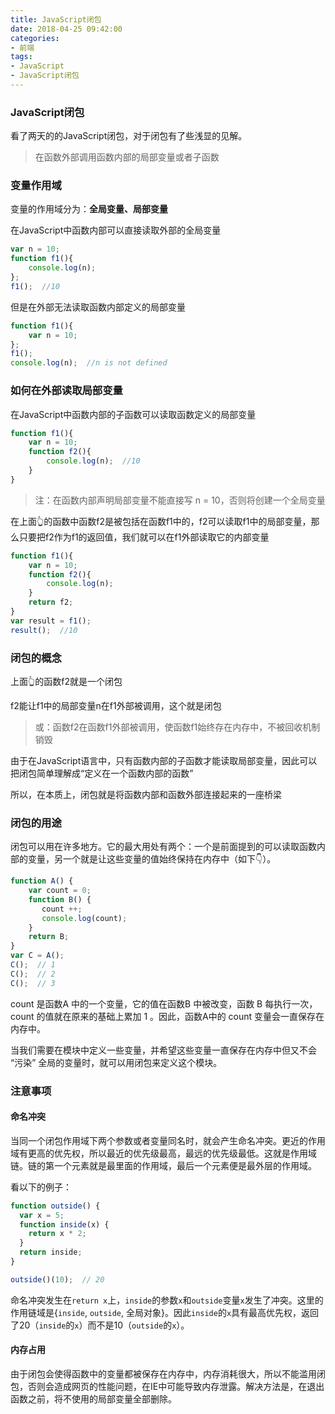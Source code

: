```yaml
---
title: JavaScript闭包
date: 2018-04-25 09:42:00
categories:
- 前端
tags:
- JavaScript
- JavaScript闭包
---
```


### JavaScript闭包

看了两天的的JavaScript闭包，对于闭包有了些浅显的见解。

> 在函数外部调用函数内部的局部变量或者子函数

### 变量作用域

变量的作用域分为：**全局变量、局部变量**

在JavaScript中函数内部可以直接读取外部的全局变量

```javascript
var n = 10;
function f1(){
	console.log(n);
};
f1();  //10
```

但是在外部无法读取函数内部定义的局部变量

```javascript
function f1(){
	var n = 10;
};
f1();
console.log(n);  //n is not defined
```

### 如何在外部读取局部变量

在JavaScript中函数内部的子函数可以读取函数定义的局部变量

```javascript
function f1(){
	var n = 10;
	function f2(){
		console.log(n);  //10
	}
}
```

> 注：在函数内部声明局部变量不能直接写 n = 10，否则将创建一个全局变量

在上面👆的函数中函数f2是被包括在函数f1中的，f2可以读取f1中的局部变量，那么只要把f2作为f1的返回值，我们就可以在f1外部读取它的内部变量

```javascript
function f1(){
	var n = 10;
	function f2(){
		console.log(n);
	}
	return f2;
}
var result = f1();
result();  //10
```

### 闭包的概念

上面👆的函数f2就是一个闭包

f2能让f1中的局部变量n在f1外部被调用，这个就是闭包

> 或：函数f2在函数f1外部被调用，使函数f1始终存在内存中，不被回收机制销毁

由于在JavaScript语言中，只有函数内部的子函数才能读取局部变量，因此可以把闭包简单理解成“定义在一个函数内部的函数”

所以，在本质上，闭包就是将函数内部和函数外部连接起来的一座桥梁

### 闭包的用途

闭包可以用在许多地方。它的最大用处有两个：一个是前面提到的可以读取函数内部的变量，另一个就是让这些变量的值始终保持在内存中（如下👇）。

```javascript
function A() {
    var count = 0;
    function B() {
       count ++;
       console.log(count);
    }
    return B;
}
var C = A();
C();  // 1
C();  // 2
C();  // 3
```

count 是函数A 中的一个变量，它的值在函数B 中被改变，函数 B 每执行一次，count 的值就在原来的基础上累加 1 。因此，函数A中的 count 变量会一直保存在内存中。

当我们需要在模块中定义一些变量，并希望这些变量一直保存在内存中但又不会 “污染” 全局的变量时，就可以用闭包来定义这个模块。

### 注意事项

#### 命名冲突

当同一个闭包作用域下两个参数或者变量同名时，就会产生命名冲突。更近的作用域有更高的优先权，所以最近的优先级最高，最远的优先级最低。这就是作用域链。链的第一个元素就是最里面的作用域，最后一个元素便是最外层的作用域。

看以下的例子：

```javascript
function outside() {
  var x = 5;
  function inside(x) {
    return x * 2;
  }
  return inside;
}

outside()(10);  // 20
```

命名冲突发生在`return x`上，`inside`的参数`x`和`outside`变量`x`发生了冲突。这里的作用链域是{`inside`, `outside`, 全局对象}。因此`inside`的`x`具有最高优先权，返回了20（`inside`的`x`）而不是10（`outside`的`x`）。

#### 内存占用

由于闭包会使得函数中的变量都被保存在内存中，内存消耗很大，所以不能滥用闭包，否则会造成网页的性能问题，在IE中可能导致内存泄露。解决方法是，在退出函数之前，将不使用的局部变量全部删除。
